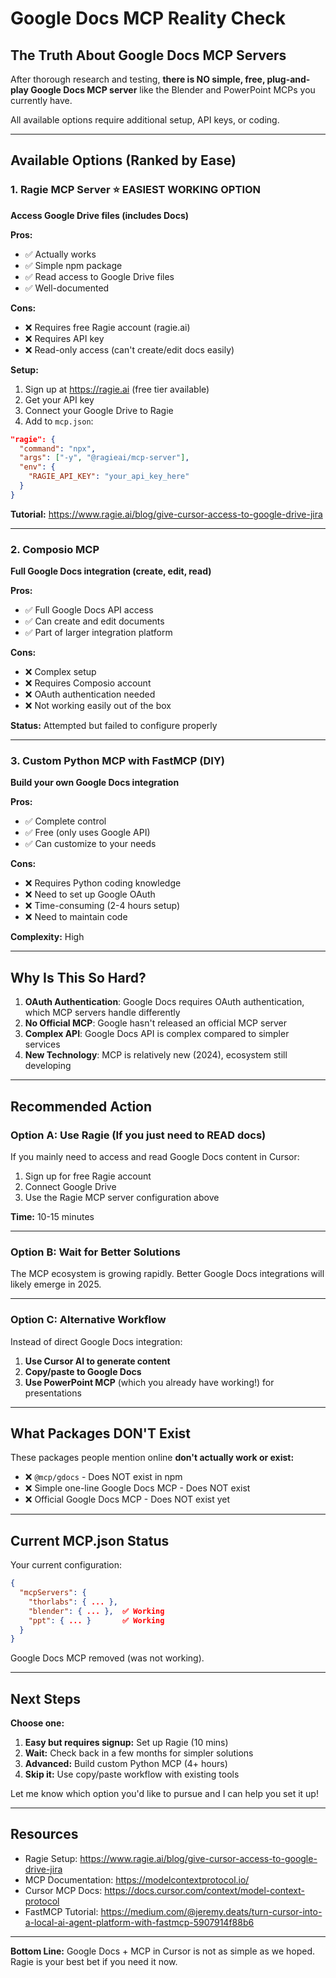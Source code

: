 # Google Docs MCP Reality Check

## The Truth About Google Docs MCP Servers

After thorough research and testing, **there is NO simple, free, plug-and-play Google Docs MCP server** like the Blender and PowerPoint MCPs you currently have.

All available options require additional setup, API keys, or coding.

---

## Available Options (Ranked by Ease)

### 1. **Ragie MCP Server** ⭐ EASIEST WORKING OPTION
**Access Google Drive files (includes Docs)**

**Pros:**
- ✅ Actually works
- ✅ Simple npm package
- ✅ Read access to Google Drive files
- ✅ Well-documented

**Cons:**
- ❌ Requires free Ragie account (ragie.ai)
- ❌ Requires API key
- ❌ Read-only access (can't create/edit docs easily)

**Setup:**
1. Sign up at https://ragie.ai (free tier available)
2. Get your API key
3. Connect your Google Drive to Ragie
4. Add to `mcp.json`:

```json
"ragie": {
  "command": "npx",
  "args": ["-y", "@ragieai/mcp-server"],
  "env": {
    "RAGIE_API_KEY": "your_api_key_here"
  }
}
```

**Tutorial:** https://www.ragie.ai/blog/give-cursor-access-to-google-drive-jira

---

### 2. **Composio MCP** 
**Full Google Docs integration (create, edit, read)**

**Pros:**
- ✅ Full Google Docs API access
- ✅ Can create and edit documents
- ✅ Part of larger integration platform

**Cons:**
- ❌ Complex setup
- ❌ Requires Composio account
- ❌ OAuth authentication needed
- ❌ Not working easily out of the box

**Status:** Attempted but failed to configure properly

---

### 3. **Custom Python MCP with FastMCP** (DIY)
**Build your own Google Docs integration**

**Pros:**
- ✅ Complete control
- ✅ Free (only uses Google API)
- ✅ Can customize to your needs

**Cons:**
- ❌ Requires Python coding knowledge
- ❌ Need to set up Google OAuth
- ❌ Time-consuming (2-4 hours setup)
- ❌ Need to maintain code

**Complexity:** High

---

## Why Is This So Hard?

1. **OAuth Authentication**: Google Docs requires OAuth authentication, which MCP servers handle differently
2. **No Official MCP**: Google hasn't released an official MCP server
3. **Complex API**: Google Docs API is complex compared to simpler services
4. **New Technology**: MCP is relatively new (2024), ecosystem still developing

---

## Recommended Action

### Option A: Use Ragie (If you just need to READ docs)
If you mainly need to access and read Google Docs content in Cursor:
1. Sign up for free Ragie account
2. Connect Google Drive
3. Use the Ragie MCP server configuration above

**Time:** 10-15 minutes

---

### Option B: Wait for Better Solutions
The MCP ecosystem is growing rapidly. Better Google Docs integrations will likely emerge in 2025.

---

### Option C: Alternative Workflow
Instead of direct Google Docs integration:
1. **Use Cursor AI to generate content**
2. **Copy/paste to Google Docs**
3. **Use PowerPoint MCP** (which you already have working!) for presentations

---

## What Packages DON'T Exist

These packages people mention online **don't actually work or exist:**
- ❌ `@mcp/gdocs` - Does NOT exist in npm
- ❌ Simple one-line Google Docs MCP - Does NOT exist
- ❌ Official Google Docs MCP - Does NOT exist yet

---

## Current MCP.json Status

Your current configuration:
```json
{
  "mcpServers": {
    "thorlabs": { ... },
    "blender": { ... },  ✅ Working
    "ppt": { ... }       ✅ Working
  }
}
```

Google Docs MCP removed (was not working).

---

## Next Steps

**Choose one:**

1. **Easy but requires signup:** Set up Ragie (10 mins)
2. **Wait:** Check back in a few months for simpler solutions
3. **Advanced:** Build custom Python MCP (4+ hours)
4. **Skip it:** Use copy/paste workflow with existing tools

Let me know which option you'd like to pursue and I can help you set it up!

---

## Resources

- Ragie Setup: https://www.ragie.ai/blog/give-cursor-access-to-google-drive-jira
- MCP Documentation: https://modelcontextprotocol.io/
- Cursor MCP Docs: https://docs.cursor.com/context/model-context-protocol
- FastMCP Tutorial: https://medium.com/@jeremy.deats/turn-cursor-into-a-local-ai-agent-platform-with-fastmcp-5907914f88b6

---

**Bottom Line:** Google Docs + MCP in Cursor is not as simple as we hoped. Ragie is your best bet if you need it now.

